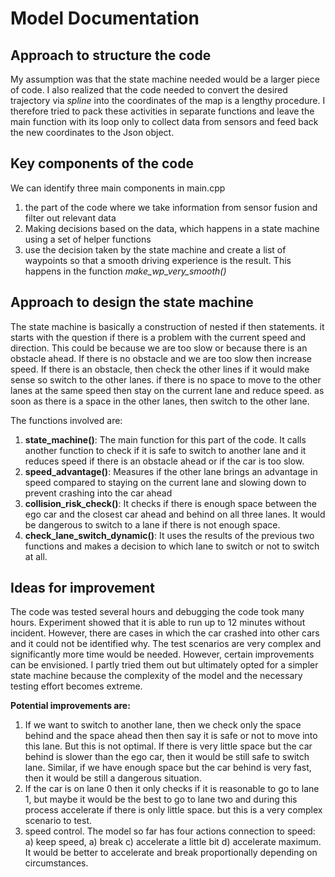 # Model Documentation

## Approach to structure the code

My assumption was that the state machine needed would be a larger piece of code. I also realized that the code needed to convert the desired trajectory via *spline* into the coordinates of the map is a lengthy procedure. I therefore tried to pack these activities in separate functions and leave the main function with its loop only to collect data from sensors and feed back the new coordinates to the Json object.

## Key components of the code

We can identify three main components in main.cpp

1. the part of the code where we take information from sensor fusion and filter out relevant data
2. Making decisions based on the data, which happens in a state machine using a set of helper functions
3. use the decision taken by the state machine and create a list of waypoints so that a smooth driving experience is the result. This happens in the function *make_wp_very_smooth()*

## Approach to design the state machine

The state machine is basically a construction of nested if then statements. it starts with the question if there is a problem with the current speed and direction. This could be because we are too slow or because there is an obstacle ahead. If there is no obstacle and we are too slow then increase speed. If there is an obstacle, then check the other lines if it would make sense so switch to the other lanes. if there is no space to move to the other lanes at the same speed then stay on the current lane and reduce speed. as soon as there is a space in the other lanes, then switch to the other lane.

The functions involved are:

1. **state_machine()**: The main function for this part of the code. It calls another function to check if it is safe to switch to another lane and it reduces speed if there is an obstacle ahead or if the car is too slow.
2. **speed_advantage()**: Measures if the other lane brings an advantage in speed compared to staying on the current lane and slowing down to prevent crashing into the car ahead
3. **collision_risk_check()**: It checks if there is enough space between the ego car and the closest car ahead and behind on all three lanes. It would be dangerous to switch to a lane if there is not enough space.
4. **check_lane_switch_dynamic()**: It uses the results of the previous two functions and makes a decision to which lane to switch or not to switch at all.



## Ideas for improvement

The code was tested several hours and debugging the code took many hours. Experiment showed that it is able to run up to 12 minutes without incident. However, there are cases in which the car crashed into other cars and it could not be identified why. The test scenarios are very complex and significantly more time would be needed. However, certain improvements can be envisioned. I partly tried them out but ultimately opted for a simpler state machine because the complexity of the model and the necessary testing effort becomes extreme.

**Potential improvements are:**

1. If we want to switch to another lane, then we check only the space behind and the space ahead then then say it is safe or not to move into this lane. But this is not optimal. If there is very little space but the car behind is slower than the ego car, then it would be still safe to switch lane. Similar, if we have enough space but the car behind is very fast, then it would be still a dangerous situation.
2. If the car is on lane 0 then it only checks if it is reasonable to go to lane 1, but maybe it would be the best to go to lane two and during this process accelerate if there is only little space. but this is a very complex scenario to test.  
3. speed control. The model so far has four actions connection to speed: a) keep speed, a) break c) accelerate a little bit d) accelerate maximum. It would be better to accelerate and break proportionally depending on circumstances.
